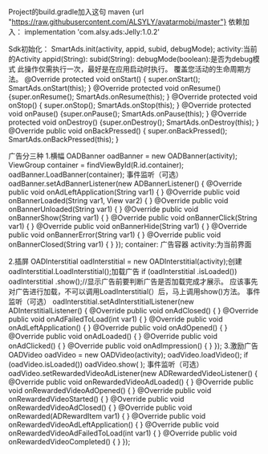 Project的build.gradle加入这句
maven {url "https://raw.githubusercontent.com/ALSYLY/avatarmobi/master"}
依赖加入：
implementation 'com.alsy.ads:Jelly:1.0.2'

Sdk初始化：
SmartAds.init(activity, appid, subid, debugMode);
activity:当前的Activity
appid(String):
subid(String):
debugMode(boolean):是否为debug模式
此操作仅需执行一次，最好是在应用启动时执行。
覆盖您活动的生命周期方法。
@Override protected void onStart() { super.onStart(); SmartAds.onStart(this); } @Override	protected	void	onResume(){super.onResume(); SmartAds.onResume(this); } 
@Override protected void onStop() { super.onStop(); SmartAds.onStop(this); } @Override protected void onPause() {super.onPause(); SmartAds.onPause(this); } 
@Override protected void onDestroy() {super.onDestroy(); SmartAds.onDestroy(this); } 
@Override public void onBackPressed() { super.onBackPressed(); SmartAds.onBackPressed(this); }

广告分三种
1.横幅
OADBanner oadBanner = new OADBanner(activity); 
ViewGroup container = findViewById(R.id.container);
oadBanner.LoadBanner(container); 
事件监听（可选）
oadBanner.setAdBannerListener(new ADBannerListener() { 
@Override public void onAdLeftApplication(String var1) { } 
@Override public void onBannerLoaded(String var1, View var2) { } 
@Override public void onBannerUnloaded(String var1) { } 
@Override public void onBannerShow(String var1) { }
 @Override public void onBannerClick(String var1) { } 
@Override public void onBannerHide(String var1) { }
 @Override public void onBannerError(String var1) { }
 @Override public void onBannerClosed(String var1) { } });
container: 广告容器
activity:为当前界面

2.插屏
OADInterstitial oadInterstitial = new OADInterstitial(activity);创建
oadInterstitial.LoadInterstitial();加载广告
if (oadInterstitial .isLoaded()) 
 oadInterstitial .show();//显示广告前要判断广告是否加载完成才展示。
应该事先对广告进行加载，不可以调用LoadInterstitial(）后，马上调用show()方法。
事件监听（可选）
oadInterstitial.setAdInterstitialListener(new ADInterstitialListener() { 
@Override public void onAdClosed() { } 
@Override public void onAdFailedToLoad(int var1) { } 
@Override public void onAdLeftApplication() { } 
@Override public void onAdOpened() { } 
@Override public void onAdLoaded() { } 
@Override public void onAdClicked() { } 
@Override public void onAdImpression() { } });
3.激励广告
OADVideo oadVideo = new OADVideo(activity);
oadVideo.loadVideo();
if (oadVideo.isLoaded()) 
 oadVideo.show( );
事件监听（可选）
oadVideo.setRewardedVideoAdListener(new ADRewardedVideoListener() { 
@Override public void onRewardedVideoAdLoaded() { } 
@Override public void onRewardedVideoAdOpened() { } 
@Override public void onRewardedVideoStarted() { } 
@Override public void onRewardedVideoAdClosed() { }
 @Override public void onRewarded(ADRewardItem var1) { } 
@Override public void onRewardedVideoAdLeftApplication() { }
 @Override public void onRewardedVideoAdFailedToLoad(int var1) { }
 @Override public void onRewardedVideoCompleted() { } });